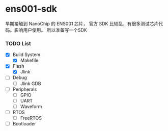 # ens001-sdk
早期接触到 NanoChip 的 ENS001 芯片， 官方 SDK 比较乱，有很多测试芯片代码。影响用户使用。
所以准备写一个SDK

### TODO List

- [x] Build System
    - [x] Makefile
- [x] Flash
    - [x] Jlink
- [ ] Debug
    - [ ] Jlink GDB
- [ ] Peripherals
    - [ ] GPIO
    - [ ] UART
    - [ ] Waveform
- [ ] RTOS
    - [ ] FreeRTOS
- [ ] Bootloader
